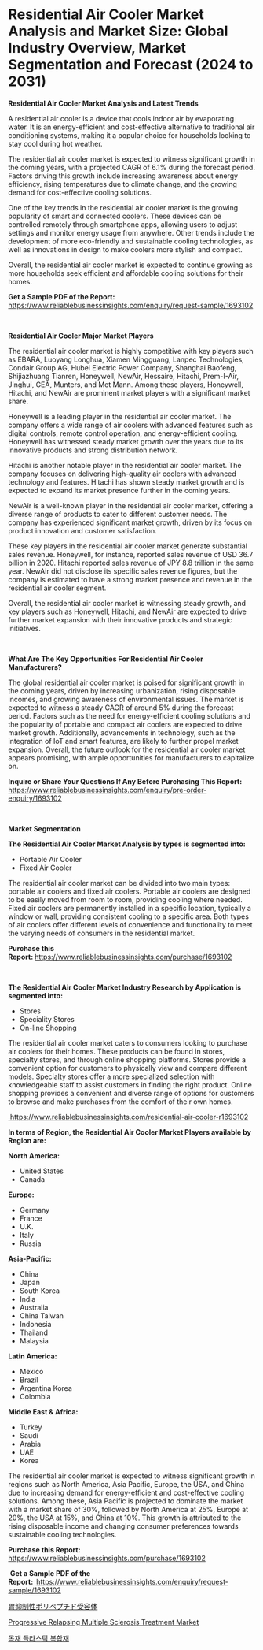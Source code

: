 <p><h1>Residential Air Cooler Market Analysis and Market Size: Global Industry Overview, Market Segmentation and Forecast (2024 to 2031)</h1></p><p><strong>Residential Air Cooler Market Analysis and Latest Trends</strong></p>
<p><p>A residential air cooler is a device that cools indoor air by evaporating water. It is an energy-efficient and cost-effective alternative to traditional air conditioning systems, making it a popular choice for households looking to stay cool during hot weather.</p><p>The residential air cooler market is expected to witness significant growth in the coming years, with a projected CAGR of 6.1% during the forecast period. Factors driving this growth include increasing awareness about energy efficiency, rising temperatures due to climate change, and the growing demand for cost-effective cooling solutions.</p><p>One of the key trends in the residential air cooler market is the growing popularity of smart and connected coolers. These devices can be controlled remotely through smartphone apps, allowing users to adjust settings and monitor energy usage from anywhere. Other trends include the development of more eco-friendly and sustainable cooling technologies, as well as innovations in design to make coolers more stylish and compact.</p><p>Overall, the residential air cooler market is expected to continue growing as more households seek efficient and affordable cooling solutions for their homes.</p></p>
<p><strong>Get a Sample PDF of the Report:&nbsp;</strong> <a href="https://www.reliablebusinessinsights.com/enquiry/request-sample/1693102">https://www.reliablebusinessinsights.com/enquiry/request-sample/1693102</a></p>
<p>&nbsp;</p>
<p><strong>Residential Air Cooler Major Market Players</strong></p>
<p><p>The residential air cooler market is highly competitive with key players such as EBARA, Luoyang Longhua, Xiamen Mingguang, Lanpec Technologies, Condair Group AG, Hubei Electric Power Company, Shanghai Baofeng, Shijiazhuang Tianren, Honeywell, NewAir, Hessaire, Hitachi, Prem-I-Air, Jinghui, GEA, Munters, and Met Mann. Among these players, Honeywell, Hitachi, and NewAir are prominent market players with a significant market share.</p><p>Honeywell is a leading player in the residential air cooler market. The company offers a wide range of air coolers with advanced features such as digital controls, remote control operation, and energy-efficient cooling. Honeywell has witnessed steady market growth over the years due to its innovative products and strong distribution network.</p><p>Hitachi is another notable player in the residential air cooler market. The company focuses on delivering high-quality air coolers with advanced technology and features. Hitachi has shown steady market growth and is expected to expand its market presence further in the coming years.</p><p>NewAir is a well-known player in the residential air cooler market, offering a diverse range of products to cater to different customer needs. The company has experienced significant market growth, driven by its focus on product innovation and customer satisfaction.</p><p>These key players in the residential air cooler market generate substantial sales revenue. Honeywell, for instance, reported sales revenue of USD 36.7 billion in 2020. Hitachi reported sales revenue of JPY 8.8 trillion in the same year. NewAir did not disclose its specific sales revenue figures, but the company is estimated to have a strong market presence and revenue in the residential air cooler segment.</p><p>Overall, the residential air cooler market is witnessing steady growth, and key players such as Honeywell, Hitachi, and NewAir are expected to drive further market expansion with their innovative products and strategic initiatives.</p></p>
<p>&nbsp;</p>
<p><strong>What Are The Key Opportunities For Residential Air Cooler Manufacturers?</strong></p>
<p><p>The global residential air cooler market is poised for significant growth in the coming years, driven by increasing urbanization, rising disposable incomes, and growing awareness of environmental issues. The market is expected to witness a steady CAGR of around 5% during the forecast period. Factors such as the need for energy-efficient cooling solutions and the popularity of portable and compact air coolers are expected to drive market growth. Additionally, advancements in technology, such as the integration of IoT and smart features, are likely to further propel market expansion. Overall, the future outlook for the residential air cooler market appears promising, with ample opportunities for manufacturers to capitalize on.</p></p>
<p><strong>Inquire or Share Your Questions If Any Before Purchasing This Report:</strong> <a href="https://www.reliablebusinessinsights.com/enquiry/pre-order-enquiry/1693102">https://www.reliablebusinessinsights.com/enquiry/pre-order-enquiry/1693102</a></p>
<p>&nbsp;</p>
<p><strong>Market Segmentation</strong></p>
<p><strong>The Residential Air Cooler Market Analysis by types is segmented into:</strong></p>
<p><ul><li>Portable Air Cooler</li><li>Fixed Air Cooler</li></ul></p>
<p><p>The residential air cooler market can be divided into two main types: portable air coolers and fixed air coolers. Portable air coolers are designed to be easily moved from room to room, providing cooling where needed. Fixed air coolers are permanently installed in a specific location, typically a window or wall, providing consistent cooling to a specific area. Both types of air coolers offer different levels of convenience and functionality to meet the varying needs of consumers in the residential market.</p></p>
<p><strong>Purchase this Report:&nbsp;</strong><a href="https://www.reliablebusinessinsights.com/purchase/1693102">https://www.reliablebusinessinsights.com/purchase/1693102</a></p>
<p>&nbsp;</p>
<p><strong>The Residential Air Cooler Market Industry Research by Application is segmented into:</strong></p>
<p><ul><li>Stores</li><li>Speciality Stores</li><li>On-line Shopping</li></ul></p>
<p><p>The residential air cooler market caters to consumers looking to purchase air coolers for their homes. These products can be found in stores, specialty stores, and through online shopping platforms. Stores provide a convenient option for customers to physically view and compare different models. Specialty stores offer a more specialized selection with knowledgeable staff to assist customers in finding the right product. Online shopping provides a convenient and diverse range of options for customers to browse and make purchases from the comfort of their own homes.</p></p>
<p><a href="https://www.reliablebusinessinsights.com/residential-air-cooler-r1693102">&nbsp;https://www.reliablebusinessinsights.com/residential-air-cooler-r1693102</a></p>
<p><strong>In terms of Region, the Residential Air Cooler Market Players available by Region are:</strong></p>
<p>
    <p> <strong> North America: </strong>
        <ul>
            <li>United States</li>
            <li>Canada</li>
        </ul>
        </p> 
    <p> <strong> Europe: </strong>
        <ul>
            <li>Germany</li>
            <li>France</li>
            <li>U.K.</li>
            <li>Italy</li>
            <li>Russia</li>
        </ul>
        </p> 
    <p> <strong> Asia-Pacific: </strong>
        <ul>
            <li>China</li>
            <li>Japan</li>
            <li>South Korea</li>
            <li>India</li>
            <li>Australia</li>
            <li>China Taiwan</li>
            <li>Indonesia</li>
            <li>Thailand</li>
            <li>Malaysia</li>
        </ul>
        </p> 
    <p> <strong> Latin America: </strong>
        <ul>
            <li>Mexico</li>
            <li>Brazil</li>
            <li>Argentina Korea</li>
            <li>Colombia</li>
        </ul>
        </p> 
    <p> <strong> Middle East & Africa: </strong>
        <ul>
            <li>Turkey</li>
            <li>Saudi</li>
            <li>Arabia</li>
            <li>UAE</li>
            <li>Korea</li>
        </ul>
    </p>
    </p>
<p><p>The residential air cooler market is expected to witness significant growth in regions such as North America, Asia Pacific, Europe, the USA, and China due to increasing demand for energy-efficient and cost-effective cooling solutions. Among these, Asia Pacific is projected to dominate the market with a market share of 30%, followed by North America at 25%, Europe at 20%, the USA at 15%, and China at 10%. This growth is attributed to the rising disposable income and changing consumer preferences towards sustainable cooling technologies.</p></p>
<p><strong>Purchase this Report: </strong><a href="https://www.reliablebusinessinsights.com/purchase/1693102">https://www.reliablebusinessinsights.com/purchase/1693102</a></p>
<p>&nbsp;<strong>Get a Sample PDF of the Report:&nbsp;&nbsp;</strong><a href="https://www.reliablebusinessinsights.com/enquiry/request-sample/1693102">https://www.reliablebusinessinsights.com/enquiry/request-sample/1693102</a></p>
<p><strong></strong></p>
<p><p><a href="https://github.com/pepo3k/Market-Research-Report-List-2/blob/main/32397196228.md">胃抑制性ポリペプチド受容体</a></p><p><a href="https://issuu.com/reportprime-2/docs/progressive-relapsing-multiple-sclerosis-treatment">Progressive Relapsing Multiple Sclerosis Treatment Market</a></p><p><a href="https://github.com/vss5505pa7z1p/Market-Research-Report-List-3/blob/main/986160310868.md">목재 플라스틱 복합재</a></p></p>